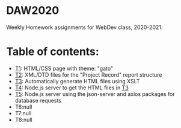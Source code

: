 # DAW2020
Weekly Homework assignments for WebDev class, 2020-2021.

Table of contents:
======
* <a href="T1">T1</a>: HTML/CSS page with theme: "gato" </br>
* <a href="T2">T2</a>: XML/DTD files for the "Project Record" report structure </br>
* <a href="T3">T3</a>: Automatically generate HTML files using XSLT</br>
* <a href="T4">T4</a>: Node.js server to get the HTML files in <a href=T3>T3<a></br>
* <a href="T5">T5</a>: Node.js server using the json-server and axios packages for database requests</br>
* T6:null</br>
* T7:null</br>
* T8:null</br>
